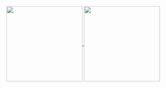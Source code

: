 <a href="https://github.com/anuraghazra/github-readme-stats">
  <img height=200 align="center" src="https://github-readme-stats.vercel.app/api?username=k-forghani&show_icons=true&rank_icon=percentile&theme=dracula">
</a>
<a href="https://github.com/anuraghazra/convoychat">
  <img height=200 align="center" src="https://github-readme-stats.vercel.app/api/top-langs?username=k-forghani&layout=compact&langs_count=8&card_width=320&theme=dracula">
</a>
